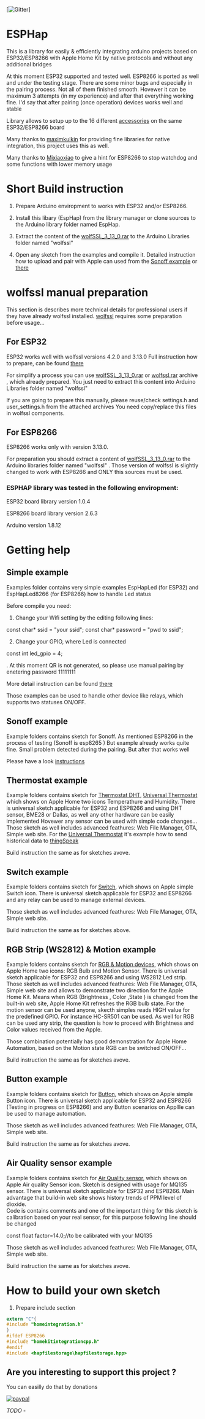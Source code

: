 [![Gitter](https://badges.gitter.im/Join%20Chat.svg)]




ESPHap
===========

This is a library for easily & efficiently integrating arduino projects based on ESP32/ESP8266 with Apple Home Kit by  native protocols 
and without any additional bridges

At this moment  ESP32 supported and tested well.
ESP8266 is ported as well and under the testing stage. There are some minor bugs and especially in the pairing process. Not all of them finished smooth. Hovewer it can be maximum 3 attempts (in my experience) and after that everything working fine. I'd say that after pairing (once operation) devices works well and stable

Library allows to setup up to the 16 different [accessories](https://www.apple.com/ae/ios/home/accessories/)  on the same ESP32/ESP8266 board

Many thanks to [maximkulkin](https://github.com/maximkulkin) for providing fine libraries for native integration,
this project uses this as well.

Many thanks to [Mixiaoxiao](https://github.com/Mixiaoxiao)  to give a hint for ESP8266 to stop watchdog and some functions with lower memory usage

# Short Build instruction

1. Prepare Arduino enviropment  to works with ESP32 and/or ESP8266.

2. Install this libary (EspHap) from the library manager or clone sources to the Arduino library folder named EspHap.

3. Extract the content of the [wolfSSL_3_13_0.rar](https://github.com/Yurik72/ESPHap/blob/master/wolfssl/wolfSSL_3_13_0.rar)  to the Arduino Libraries folder named "wolfssl"

4. Open any sketch from the examples and compile it. Detailed instruction how to upload and pair with Apple can used from the  [Sonoff example](https://github.com/Yurik72/ESPHap/wiki/Build-Sonoff-Basic) or [there](https://www.instructables.com/id/Arduino-With-ESP32-and-Native-Apple-HomeKit-Integr/)

#  wolfssl manual preparation

This section is describes more technical details for professional users if they have already wolfssl installed.
[wolfssl](https://github.com/wolfSSL)    requires some preparation before usage...


## For ESP32

ESP32 works well with  wolfssl versions 4.2.0 and 3.13.0
Full instruction how to prepare, can be found [there](https://www.wolfssl.com/doxygen/md__Users_alexabrahamson_Work_wolfssl-CLEAN_IDE_ARDUINO_README.html)

For simplify a process you can use  [wolfSSL_3_13_0.rar](https://github.com/Yurik72/ESPHap/blob/master/wolfssl/wolfSSL_3_13_0.rar)  or [wolfssl.rar](https://github.com/Yurik72/ESPHap/blob/master/wolfssl/wolfSSL.rar) archive , which already prepared. You just need to extract this content  into Arduino Libraries folder named "wolfssl"

If you are going to prepare this manually, please reuse/check settings.h and user_settings.h  from the attached archives
 You need copy/replace this files in wolfssl components.

## For ESP8266

ESP8266 works only with version 3.13.0.

For preparation you should extract a content of [wolfSSL_3_13_0.rar](https://github.com/Yurik72/ESPHap/blob/master/wolfssl/wolfSSL_3_13_0.rar) to the Arduino libraries folder named "wolfssl" .  Those version of wolfssl is slightly changed to work with ESP8266 and ONLY this sources must be used.



### ESPHAP library was tested in the following enviropment:

ESP32 board library  version 1.0.4

ESP8266 board library  version 2.6.3

Arduino version 1.8.12

# Getting help


## Simple example

Examples folder contains very simple examples EspHapLed (for ESP32) and EspHapLed8266 (for ESP8266) how to handle Led status

Before compile you need:

1.  Change your Wifi setting by the editing following lines:

const char* ssid     = "your ssid";
const char* password = "pwd to ssid";

2. Change your GPIO, where Led is connected

const int led_gpio = 4;

.
At this moment QR is not generated, so please use manual pairing by enetering password  11111111

More detail instruction can be found [there](https://www.instructables.com/id/Arduino-With-ESP32-and-Native-Apple-HomeKit-Integr/)

Those examples can be used to handle other device like relays, which supports two statuses ON/OFF.




## Sonoff example

Example folders contains sketch for Sonoff. As mentioned ESP8266 in the process of testing (Sonoff is esp8265 )
But example already works quite fine. Small problem detected during the pairing. But after that works well

Please have a look [instructions](https://github.com/Yurik72/ESPHap/wiki/Build-Sonoff-Basic)

## Thermostat example

Example folders contains sketch for [Thermostat DHT](https://github.com/Yurik72/ESPHap/tree/master/examples/EspHap_DHT11), 
[Universal Thermostat](https://github.com/Yurik72/ESPHap/tree/master/examples/EspHap_Thermostat) which shows on Apple Home two icons Temperathure and Humidity. There is universal sketch applicable for ESP32 and ESP8266 and using DHT sensor, BME28 or Dallas, 
as well any other hardware can be easily implemented
Hovewer any sensor can be used with simple code changes...
Those sketch as well includes advanced feathures: Web File Manager, OTA, Simple web site. For the [Universal Thermostat](https://github.com/Yurik72/ESPHap/tree/master/examples/EspHap_Thermostat) it's example how to send historical data to [thingSpeak](https://thingspeak.com/)

Build instruction the same as for sketches avove.

## Switch example

Example folders contains sketch for [Switch](https://github.com/Yurik72/ESPHap/tree/master/examples/EspHap_Switch), which shows on Apple simple Switch icon. There is universal sketch applicable for ESP32 and ESP8266 and any relay can be used to manage external devices.

Those sketch as well includes advanced feathures: Web File Manager, OTA, Simple web site.

Build instruction the same as for sketches above.

## RGB Strip (WS2812) & Motion example

Example folders contains sketch for [RGB & Motion devices](https://github.com/Yurik72/ESPHap/tree/master/examples/EspHap_RGB_Motion), which shows on Apple Home two icons: RGB Bulb  and Motion Sensor. There is universal sketch applicable for ESP32 and ESP8266 and using WS2812 Led strip.
Those sketch as well includes advanced feathures: Web File Manager, OTA, Simple web site and allows to demonstrate  two direction for the Apple Home Kit. Means when RGB (Brightness , Color ,State ) is changed from the built-in web site, Apple Home Kit refreshes the RGB bulb state.
For the motion sensor can be used anyone, skecth simples reads HIGH value for the predefined GPIO. For instance HC-SR501 can be used.
As well for RGB can be used any strip, the question is how to proceed with Brightness and Color values received from the Apple.

Those combination potentially has good demonstration for Apple Home Automation, based on the Motion state RGB can be switched ON/OFF...

Build instruction the same as for sketches avove.

## Button example

Example folders contains sketch for [Button](https://github.com/Yurik72/ESPHap/tree/master/examples/EspHap_Button), which shows on Apple simple Button icon. There is universal sketch applicable for ESP32 and ESP8266 (Testing in progress on ESP8266) and any Button scenarios on Appllle  can be used to manage automation.

Those sketch as well includes advanced feathures: Web File Manager, OTA, Simple web site.

Build instruction the same as for sketches avove.

## Air Quality sensor example

Example folders contains sketch for [ Air Quality sensor](https://github.com/Yurik72/ESPHap/tree/master/examples/EspHap_AirQuality_MQ135), which shows on Apple Air quality Sensor icon.
Sketch is designed with usage for MQ135 sensor. There is universal sketch applicable for ESP32 and ESP8266. Main advantage that build-in web site shows history trends of PPM level of dioxide.  
Code is contains comments and one of the important thing for this sketch is calibration based on your real sensor, for this purpose following line should be changed 

const float factor=14.0;//to be calibrated with your MQ135


Those sketch as well includes advanced feathures: Web File Manager, OTA, Simple web site.

Build instruction the same as for sketches avove.


# How to build your own sketch

1. Prepare include section
```c
extern "C"{
#include "homeintegration.h"
}
#ifdef ESP8266
#include "homekitintegrationcpp.h"
#endif
#include <hapfilestorage\hapfilestorage.hpp>
```


## Are you interesting to support this project ?

You can easilly do that by donations

[![paypal](https://www.paypalobjects.com/en_US/i/btn/btn_donateCC_LG.gif)](https://www.paypal.com/cgi-bin/webscr?cmd=_donations&business=JVZWJ6FSMURSL&currency_code=USD&source=url)






*TODO* - 
